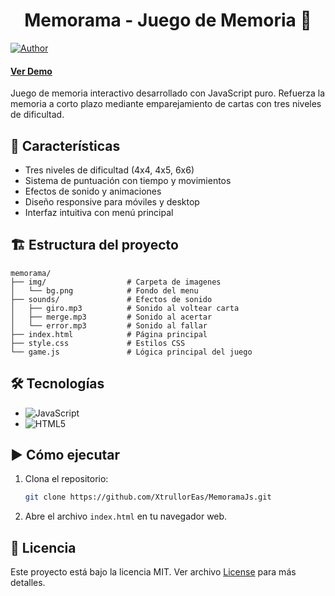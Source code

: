 <h1 align="center">
    Memorama - Juego de Memoria 🧠
</h1>

[![Author](https://img.shields.io/badge/author-XtrullorEas-green)](https://github.com/XtrullorEas)
#### [Ver Demo](https://xtrulloreas.github.io/MemoramaJs/)


Juego de memoria interactivo desarrollado con JavaScript puro. Refuerza la memoria a corto plazo mediante emparejamiento de cartas con tres niveles de dificultad.

## 🚀 Características
- Tres niveles de dificultad (4x4, 4x5, 6x6)
- Sistema de puntuación con tiempo y movimientos
- Efectos de sonido y animaciones
- Diseño responsive para móviles y desktop
- Interfaz intuitiva con menú principal

## 🏗️ Estructura del proyecto
```plaintext
memorama/
├── img/                  # Carpeta de imagenes
│   └── bg.png            # Fondo del menu
├── sounds/               # Efectos de sonido
│   ├── giro.mp3          # Sonido al voltear carta
│   ├── merge.mp3         # Sonido al acertar
│   └── error.mp3         # Sonido al fallar
├── index.html            # Página principal
├── style.css             # Estilos CSS
└── game.js               # Lógica principal del juego
```

## 🛠️ Tecnologías
- ![JavaScript](https://img.shields.io/badge/JavaScript-ES6+-yellow?style=flat&logo=javascript)  
- ![HTML5](https://img.shields.io/badge/HTML5-Canvas-orange?style=flat&logo=html5) 

## ▶️ Cómo ejecutar
1. Clona el repositorio:
   ```bash
   git clone https://github.com/XtrullorEas/MemoramaJs.git

2. Abre el archivo `index.html` en tu navegador web.


## 📄 Licencia
Este proyecto está bajo la licencia MIT. Ver archivo [License](License) para más detalles.
